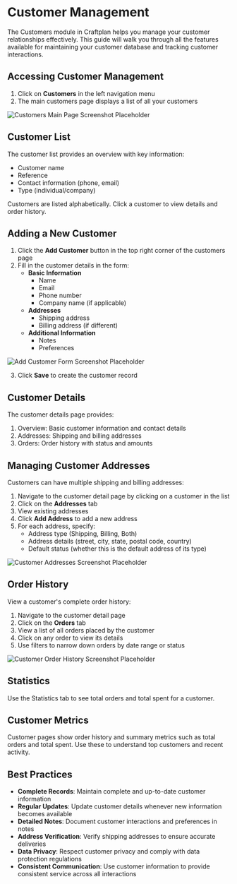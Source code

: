 # Customer Management

The Customers module in Craftplan helps you manage your customer relationships effectively. This guide will walk you through all the features available for maintaining your customer database and tracking customer interactions.

## Accessing Customer Management

1. Click on **Customers** in the left navigation menu
2. The main customers page displays a list of all your customers

![Customers Main Page Screenshot Placeholder](#)

## Customer List

The customer list provides an overview with key information:

- Customer name
- Reference
- Contact information (phone, email)
- Type (individual/company)

Customers are listed alphabetically. Click a customer to view details and order history.

## Adding a New Customer

1. Click the **Add Customer** button in the top right corner of the customers page
2. Fill in the customer details in the form:
   - **Basic Information**
     - Name
     - Email
     - Phone number
     - Company name (if applicable)
   - **Addresses**
     - Shipping address
     - Billing address (if different)
   - **Additional Information**
     - Notes
     - Preferences

![Add Customer Form Screenshot Placeholder](#)

3. Click **Save** to create the customer record

## Customer Details

The customer details page provides:

1. Overview: Basic customer information and contact details
2. Addresses: Shipping and billing addresses
3. Orders: Order history with status and amounts

## Managing Customer Addresses

Customers can have multiple shipping and billing addresses:

1. Navigate to the customer detail page by clicking on a customer in the list
2. Click on the **Addresses** tab
3. View existing addresses
4. Click **Add Address** to add a new address
5. For each address, specify:
   - Address type (Shipping, Billing, Both)
   - Address details (street, city, state, postal code, country)
   - Default status (whether this is the default address of its type)

![Customer Addresses Screenshot Placeholder](#)

## Order History

View a customer's complete order history:

1. Navigate to the customer detail page
2. Click on the **Orders** tab
3. View a list of all orders placed by the customer
4. Click on any order to view its details
5. Use filters to narrow down orders by date range or status

![Customer Order History Screenshot Placeholder](#)

## Statistics

Use the Statistics tab to see total orders and total spent for a customer.

## Customer Metrics

Customer pages show order history and summary metrics such as total orders and total spent. Use these to understand top customers and recent activity.

## Best Practices

- **Complete Records**: Maintain complete and up-to-date customer information
- **Regular Updates**: Update customer details whenever new information becomes available
- **Detailed Notes**: Document customer interactions and preferences in notes
- **Address Verification**: Verify shipping addresses to ensure accurate deliveries
- **Data Privacy**: Respect customer privacy and comply with data protection regulations
- **Consistent Communication**: Use customer information to provide consistent service across all interactions
